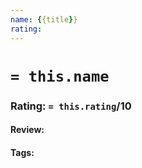 ```yaml
---
name: {{title}}
rating:
---
```

# `= this.name`
### Rating: `= this.rating`/10

#### Review:

#### Tags: